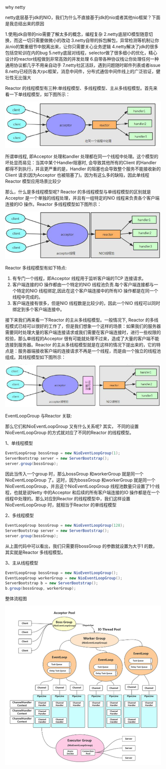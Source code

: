 why netty

netty底层基于jdk的NIO，我们为什么不直接基于jdk的nio或者其他nio框架？下面是我总结出来的原因

1.使用jdk自带的nio需要了解太多的概念，编程复杂
 2.netty底层IO模型随意切换，而这一切只需要做微小的改动
 3.netty自带的拆包解包，异常检测等机制让你从nio的繁重细节中脱离出来，让你只需要关心业务逻辑
 4.netty解决了jdk的很多包括空轮训在内的bug
 5.netty底层对线程，selector做了很多细小的优化，精心设计的reactor线程做到非常高效的并发处理
 6.自带各种协议栈让你处理任何一种通用协议都几乎不用亲自动手
 7.netty社区活跃，遇到问题随时邮件列表或者issue
 8.netty已经历各大rpc框架，消息中间件，分布式通信中间件线上的广泛验证，健壮性无比强大

Reactor 的线程模型有三种:单线程模型、多线程模型、主从多线程模型。首先来看一下单线程模型，如下图所示：

![单线程模型](1.Netty线程模型.assets/单线程模型.png)

所谓单线程, 即Acceptor 处理和andler 处理都在同一个线程中处理。这个模型的坏处显而易见：当其中某个Handler阻塞时, 会导致其他所有的Client 的Handler 都得不到执行，并且更严重的是，Handler 的阻塞也会导致整个服务不能接收新的Client 请求(因为Acceptor 也被阻塞了)。因为有这么多的缺陷，因此单线程Reactor 模型应用场景比较少

那么，什么是多线程模型呢? Reactor 的多线程模型与单线程模型的区别就是Acceptor 是一个单独的线程处理，并且有一组特定的NIO 线程来负责各个客户端连接的IO 操作。Reactor 多线程模型如下图所示：

![多线程模型](1.Netty线程模型.assets/多线程模型.png)

Reactor 多线程模型有如下特点:

1. 有专门一个线程，即Acceptor 线程用于监听客户端的TCP 连接请求。
2. 客户端连接的IO 操作都由一个特定的NIO 线程池负责.每个客户端连接都与一个特定的NIO 线程绑定,因此在这个客户端连接中的所有IO 操作都是在同一个线程中完成的。
3. 客户端连接有很多，但是NIO 线程数是比较少的，因此一个NIO 线程可以同时绑定到多个客户端连接中。

接下来我们再来看一下Reactor 的主从多线程模型。一般情况下, Reactor 的多线程模式已经可以很好的工作了，但是我们想象一个这样的场景：如果我们的服务器需要同时处理大量的客户端连接请求或我们需要在客户端连接时，进行一些权限的校验，那么单线程的Acceptor 很有可能就处理不过来，造成了大量的客户端不能连接到服务器。Reactor 的主从多线程模型就是在这样的情况下提出来的，它的特点是：服务器端接收客户端的连接请求不再是一个线程，而是由一个独立的线程池组成。其线程模型如下图所示：

![主从多线程模型](1.Netty线程模型.assets/主从多线程模型.png)

EventLoopGroup 与Reactor 关联:

那么它们和NioEventLoopGroup 又有什么关系呢? 其实， 不同的设置NioEventLoopGroup 的方式就对应了不同的Reactor 的线程模型。

1、单线程模型

```java
EventLoopGroup bossGroup = new NioEventLoopGroup(1);
ServerBootstrap server = new ServerBootstrap();
server.group(bossGroup);
```

因此当传入一个group 时，那么bossGroup 和workerGroup 就是同一个NioEventLoopGroup 了。这时，因为bossGroup 和workerGroup 就是同一个NioEventLoopGroup，并且这个NioEventLoopGroup 线程池数量只设置了1个线程，也就是说Netty 中的Acceptor 和后续的所有客户端连接的IO 操作都是在一个线程中处理的。那么对应到Reactor 的线程模型中，我们这样设置NioEventLoopGroup 时，就相当于Reactor 的单线程模型

2、多线程模型

```java
EventLoopGroup bossGroup = new NioEventLoopGroup(128);
ServerBootstrap server = new ServerBootstrap();
server.group(bossGroup);
```

从上面代码中可以看出，我们只需要将bossGroup 的参数就设置为大于1 的数，其实就是Reactor 多线程模型。

3、主从线程模型

```java
EventLoopGroup bossGroup = new NioEventLoopGroup();
EventLoopGroup workerGroup = new NioEventLoopGroup();
ServerBootstrap b = new ServerBootstrap();
b.group(bossGroup, workerGroup);
```

整体流程图

![整体流程图](1.Netty线程模型.assets/整体流程图.png)